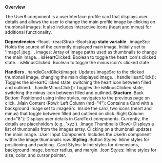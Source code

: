 **Overview**

  The User8 component is a userInterface profile card that displays user details and 
 allows the user to change the main profile image by clicking on thumbnail images. 
 It also includes interactive icons (heart and minus) for additional functionality.
  
 **Dependencies**
 -React
 -reactStrap
 -Bootstrap
**state variable**
. imageSrc: Holds the source of the currently displayed main image. Initially set to 'Image1.jpeg'.
. images: Array of image paths used as thumbnails to change the main image.
. isHeartClicked: Boolean to toggle the heart icon's clicked state.
. isMinusClicked: Boolean to toggle the minus icon's clicked state
  
 **Handlers**
  . handleCardClick(image): Updates imageSrc to the clicked thumbnail image, changing the main displayed image.
  . handleHeartClick(): Toggles the isHeartClicked state, switching the heart icon between filled and outlined.
 . handleMinusClick(): Toggles the isMinusClicked state, switching the minus icon between filled and outlined.
 **Stucture**
 .Back Button:
Positioned using inline styles, navigates to the previous page on click.
.Main Content (Row):
Left Column (md="4"):
Contains a Card with a background image set to imageSrc.
Inside the card, two icons (heart and minus) that toggle between filled and outlined on click.
Right Column (md="8"):
Displays user details in CardText components. Currently, the details are placeholders (e.g., 'xyz').
.Image Thumbnails (Row):
Displays a list of thumbnails from the images array.
Clicking on a thumbnail updates the main image.
.User Input Component:
Includes the UserIn component within the image thumbnails row.
**Styling**
.Button Styles: Inline styles for positioning and padding.
.Card Styles: Inline styles for dimensions, background image, border radius, and margin.
.Icon Styles: Inline styles for size, color, and cursor pointer.
